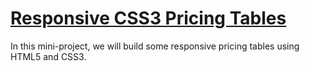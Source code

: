 # [Responsive CSS3 Pricing Tables](https://www.youtube.com/watch?v=7rJ5rhdVvOo)

In this mini-project, we will build some responsive pricing tables using HTML5 and CSS3.
